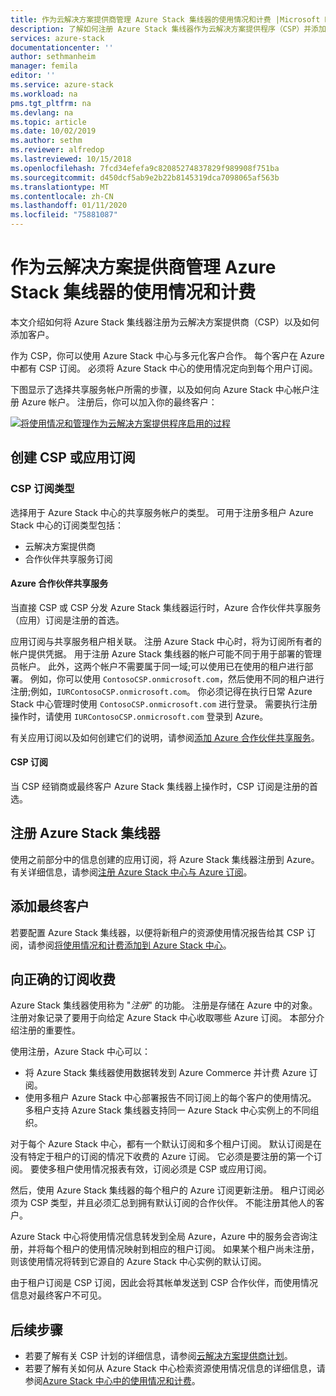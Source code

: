 ```yaml
---
title: 作为云解决方案提供商管理 Azure Stack 集线器的使用情况和计费 |Microsoft Docs
description: 了解如何注册 Azure Stack 集线器作为云解决方案提供程序（CSP）并添加计费的客户。
services: azure-stack
documentationcenter: ''
author: sethmanheim
manager: femila
editor: ''
ms.service: azure-stack
ms.workload: na
pms.tgt_pltfrm: na
ms.devlang: na
ms.topic: article
ms.date: 10/02/2019
ms.author: sethm
ms.reviewer: alfredop
ms.lastreviewed: 10/15/2018
ms.openlocfilehash: 7fcd34efefa9c82085274837829f989908f751ba
ms.sourcegitcommit: d450dcf5ab9e2b22b8145319dca7098065af563b
ms.translationtype: MT
ms.contentlocale: zh-CN
ms.lasthandoff: 01/11/2020
ms.locfileid: "75881087"
---
```

# <a name="manage-usage-and-billing-for-azure-stack-hub-as-a-cloud-solution-provider"></a>作为云解决方案提供商管理 Azure Stack 集线器的使用情况和计费

本文介绍如何将 Azure Stack 集线器注册为云解决方案提供商（CSP）以及如何添加客户。

作为 CSP，你可以使用 Azure Stack 中心与多元化客户合作。 每个客户在 Azure 中都有 CSP 订阅。 必须将 Azure Stack 中心的使用情况定向到每个用户订阅。

下图显示了选择共享服务帐户所需的步骤，以及如何向 Azure Stack 中心帐户注册 Azure 帐户。 注册后，你可以加入你的最终客户：

[![将使用情况和管理作为云解决方案提供程序启用的过程](media/azure-stack-add-manage-billing-as-a-csp/process-add-useage-as-a-csp.png "将使用情况和管理作为云解决方案提供程序启用的过程")](media/azure-stack-add-manage-billing-as-a-csp/process-add-useage-as-a-csp.png#lightbox)

## <a name="create-a-csp-or-apss-subscription"></a>创建 CSP 或应用订阅

### <a name="csp-subscription-types"></a>CSP 订阅类型

选择用于 Azure Stack 中心的共享服务帐户的类型。 可用于注册多租户 Azure Stack 中心的订阅类型包括：

- 云解决方案提供商
- 合作伙伴共享服务订阅

#### <a name="azure-partner-shared-services"></a>Azure 合作伙伴共享服务

当直接 CSP 或 CSP 分发 Azure Stack 集线器运行时，Azure 合作伙伴共享服务（应用）订阅是注册的首选。

应用订阅与共享服务租户相关联。 注册 Azure Stack 中心时，将为订阅所有者的帐户提供凭据。 用于注册 Azure Stack 集线器的帐户可能不同于用于部署的管理员帐户。 此外，这两个帐户不需要属于同一域;可以使用已在使用的租户进行部署。 例如，你可以使用 `ContosoCSP.onmicrosoft.com`，然后使用不同的租户进行注册;例如，`IURContosoCSP.onmicrosoft.com`。 你必须记得在执行日常 Azure Stack 中心管理时使用 `ContosoCSP.onmicrosoft.com` 进行登录。 需要执行注册操作时，请使用 `IURContosoCSP.onmicrosoft.com` 登录到 Azure。

有关应用订阅以及如何创建它们的说明，请参阅[添加 Azure 合作伙伴共享服务](/partner-center/shared-services)。

#### <a name="csp-subscriptions"></a>CSP 订阅

当 CSP 经销商或最终客户 Azure Stack 集线器上操作时，CSP 订阅是注册的首选。

## <a name="register-azure-stack-hub"></a>注册 Azure Stack 集线器

使用之前部分中的信息创建的应用订阅，将 Azure Stack 集线器注册到 Azure。 有关详细信息，请参阅[注册 Azure Stack 中心与 Azure 订阅](azure-stack-registration.md)。

## <a name="add-end-customer"></a>添加最终客户

若要配置 Azure Stack 集线器，以便将新租户的资源使用情况报告给其 CSP 订阅，请参阅[将使用情况和计费添加到 Azure Stack 中心](azure-stack-csp-howto-register-tenants.md)。

## <a name="charge-the-right-subscriptions"></a>向正确的订阅收费

Azure Stack 集线器使用称为 "*注册*" 的功能。 注册是存储在 Azure 中的对象。 注册对象记录了要用于向给定 Azure Stack 中心收取哪些 Azure 订阅。 本部分介绍注册的重要性。

使用注册，Azure Stack 中心可以：

- 将 Azure Stack 集线器使用数据转发到 Azure Commerce 并计费 Azure 订阅。
- 使用多租户 Azure Stack 中心部署报告不同订阅上的每个客户的使用情况。 多租户支持 Azure Stack 集线器支持同一 Azure Stack 中心实例上的不同组织。

对于每个 Azure Stack 中心，都有一个默认订阅和多个租户订阅。 默认订阅是在没有特定于租户的订阅的情况下收费的 Azure 订阅。 它必须是要注册的第一个订阅。 要使多租户使用情况报表有效，订阅必须是 CSP 或应用订阅。

然后，使用 Azure Stack 集线器的每个租户的 Azure 订阅更新注册。 租户订阅必须为 CSP 类型，并且必须汇总到拥有默认订阅的合作伙伴。 不能注册其他人的客户。

Azure Stack 中心将使用情况信息转发到全局 Azure，Azure 中的服务会咨询注册，并将每个租户的使用情况映射到相应的租户订阅。 如果某个租户尚未注册，则该使用情况将转到它源自的 Azure Stack 中心实例的默认订阅。

由于租户订阅是 CSP 订阅，因此会将其帐单发送到 CSP 合作伙伴，而使用情况信息对最终客户不可见。

## <a name="next-steps"></a>后续步骤

- 若要了解有关 CSP 计划的详细信息，请参阅[云解决方案提供商计划](https://partner.microsoft.com/solutions/microsoft-cloud-solutions)。
- 若要了解有关如何从 Azure Stack 中心检索资源使用情况信息的详细信息，请参阅[Azure Stack 中心中的使用情况和计费](azure-stack-billing-and-chargeback.md)。
